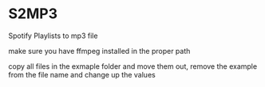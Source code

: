 # S2MP3
Spotify Playlists to mp3 file


make sure you have ffmpeg installed in the proper path

copy all files in the exmaple folder and move them out, remove the example from the file name and change up the values
